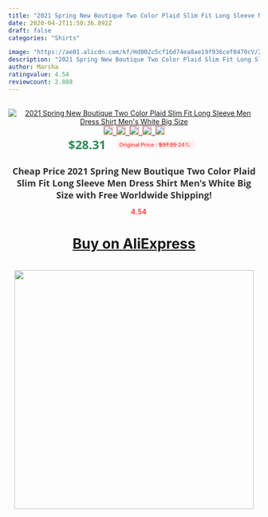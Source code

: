 ```yaml
---
title: "2021 Spring New Boutique Two Color Plaid Slim Fit Long Sleeve Men Dress Shirt Men's White Big Size"
date: 2020-04-2T11:50:36.892Z
draft: false
categories: "Shirts"

image: "https://ae01.alicdn.com/kf/Hd002c5cf16d74ea8ae19f936cef0470cV/2021-Spring-New-Boutique-Two-Color-Plaid-Slim-Fit-Long-Sleeve-Men-Dress-Shirt-Men-s.jpg"
description: "2021 Spring New Boutique Two Color Plaid Slim Fit Long Sleeve Men Dress Shirt Men's White Big Size"
author: Marsha
ratingvalue: 4.54
reviewcount: 2.888
---
```

<br>
<div style="text-align: center;">
<a href="https://s.click.aliexpress.com/e/_A80qUV" target="_blank" rel="nofollow noopener noreferrer"><img alt="2021 Spring New Boutique Two Color Plaid Slim Fit Long Sleeve Men Dress Shirt Men's White Big Size" class="magnifier-image" src="https://ae01.alicdn.com/kf/Hd002c5cf16d74ea8ae19f936cef0470cV/2021-Spring-New-Boutique-Two-Color-Plaid-Slim-Fit-Long-Sleeve-Men-Dress-Shirt-Men-s.jpg_640x640.jpg">
<br>
<img style="border:1px solid salmon" src="https://ae01.alicdn.com/kf/Hd002c5cf16d74ea8ae19f936cef0470cV/2021-Spring-New-Boutique-Two-Color-Plaid-Slim-Fit-Long-Sleeve-Men-Dress-Shirt-Men-s.jpg_120x120.jpg">&nbsp;&nbsp;<img style="border:1px solid salmon" src="https://ae01.alicdn.com/kf/Hf2c02e8ee6f8482da9c435538dd8a5239/2021-Spring-New-Boutique-Two-Color-Plaid-Slim-Fit-Long-Sleeve-Men-Dress-Shirt-Men-s.jpg_120x120.jpg">&nbsp;&nbsp;<img style="border:1px solid salmon" src="https://ae01.alicdn.com/kf/H147f300a209842de97d7604cf54cf485S/2021-Spring-New-Boutique-Two-Color-Plaid-Slim-Fit-Long-Sleeve-Men-Dress-Shirt-Men-s.jpg_120x120.jpg">&nbsp;&nbsp;<img style="border:1px solid salmon" src="https://ae01.alicdn.com/kf/H32afd00d435c4f12bc1161923efc5368G/2021-Spring-New-Boutique-Two-Color-Plaid-Slim-Fit-Long-Sleeve-Men-Dress-Shirt-Men-s.jpg_120x120.jpg">&nbsp;&nbsp;<img style="border:1px solid salmon" src="https://ae01.alicdn.com/kf/H5d9185aebbb64009a15090d76e76baa6E/2021-Spring-New-Boutique-Two-Color-Plaid-Slim-Fit-Long-Sleeve-Men-Dress-Shirt-Men-s.jpg_120x120.jpg"></a></div><br0>
<div style="text-align: center;"><span style="background-color: white; border: 0px; box-sizing: border-box; color: seagreen; display: inline-block; font-family: &quot;open sans&quot; , &quot;arial&quot; , &quot;helvetica&quot; , sans-serif , &quot;heiti&quot;; font-size: 24px; font-stretch: inherit; font-weight: 700; line-height: inherit; margin: 0px 10px 0px 0px; padding: 0px; vertical-align: middle;">$28.31 </span>
<span style="background: rgb(255 , 241 , 241); border-radius: 3px; border: 0px; box-sizing: border-box; color: #ff4747; display: inline-block; font-family: inherit; font-size: 12px; font-stretch: inherit; font-style: inherit; font-variant: inherit; font-weight: 600; line-height: inherit; margin: 0px; padding: 2px 5px; transform: scale(0.9); vertical-align: middle;">Original Price : <b style="text-decoration: line-through;">$37.25 </b> 24%&nbsp;&nbsp;</span></div>
<h1 style="color: #333333; display: inline-block; font-family: &quot;open sans&quot; , &quot;arial&quot; , &quot;helvetica&quot; , sans-serif , &quot;heiti&quot;; font-size: 18px; font-stretch: inherit; font-weight: 700; text-align: center;">Cheap Price 2021 Spring New Boutique Two Color Plaid Slim Fit Long Sleeve Men Dress Shirt Men's White Big Size with Free Worldwide Shipping!</h1>
<div style="color: #ff4747; text-align: center;">
<img src="https://4.bp.blogspot.com/-M0ZcTcb-5uY/XleCXlxnR4I/AAAAAAAAAEc/OrjgMkXV1oMQFaCRZj5HQwOCBcu3w1FegCPcBGAYYCw/s1600/star.png" style="height: 15px;">&nbsp;<b>4.54</b></div>
<div class="button_cont" align="center"><a class="buynow_a" href="https://s.click.aliexpress.com/e/_A80qUV" target="_blank" rel="nofollow noopener noreferrer"><H1>Buy on AliExpress</H1></a></div><br>
<div class="separator" style="clear: both; text-align: center;">
<img src="https://lh3.googleusercontent.com/-pTy5HemUv9M/XlePHvY0dAI/AAAAAAAAAE4/0nX5iRUoIWY8eMW9Dpxeirr157OZliDIgCLcBGAsYHQ/s1600/badge.gif" width="480">
</div>
